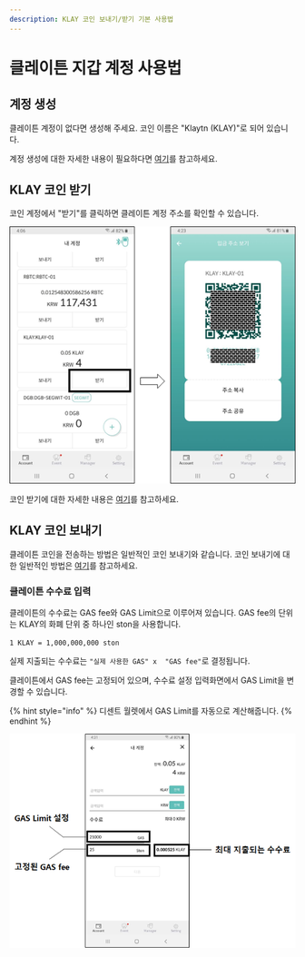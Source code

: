 ```yaml
---
description: KLAY 코인 보내기/받기 기본 사용법
---
```


# 클레이튼 지갑 계정 사용법

## 계정 생성

클레이튼 계정이 없다면 생성해 주세요. 코인 이름은 "Klaytn \(KLAY\)"로 되어 있습니다.

계정 생성에 대한 자세한 내용이 필요하다면 [여기](../mobile-app/create-account.md)를 참고하세요.

## KLAY 코인 받기

코인 계정에서 "받기"를 클릭하면 클레이튼 계정 주소를 확인할 수 있습니다.

![](../.gitbook/assets/image%20%2877%29.png)

코인 받기에 대한 자세한 내용은 [여기](receive.md)를 참고하세요.

## KLAY 코인 보내기

클레이튼 코인을 전송하는 방법은 일반적인 코인 보내기와 같습니다. 코인 보내기에 대한 일반적인 방법은 [여기](send/)를 참고하세요.

### 클레이튼 수수료 입력 <a id="fee"></a>

클레이튼의 수수료는 GAS fee와 GAS Limit으로 이루어져 있습니다. GAS fee의 단위는 KLAY의 화폐 단위 중 하나인 ston을 사용합니다.

`1 KLAY = 1,000,000,000 ston`

실제 지출되는 수수료는 `"실제 사용한 GAS" x  "GAS fee"`로 결정됩니다.

클레이튼에서 GAS fee는 고정되어 있으며, 수수료 설정 입력화면에서 GAS Limit을 변경할 수 있습니다.

{% hint style="info" %}
디센트 월렛에서 GAS Limit를 자동으로 계산해줍니다.
{% endhint %}

![](../.gitbook/assets/image%20%28151%29.png)

